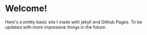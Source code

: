 # Welcome!

Here's a pretty basic site I made with jekyll and Github Pages. To be updated with more impressive things in the future. 
